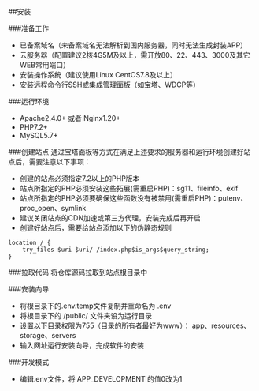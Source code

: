##安装

###准备工作

- 已备案域名（未备案域名无法解析到国内服务器，同时无法生成封装APP）
- 云服务器（配置建议2核4G5M及以上，需开放80、22、443、3000及其它WEB常用端口）
- 安装操作系统（建议使用Linux CentOS7.8及以上）
- 安装远程命令行SSH或集成管理面板（如宝塔、WDCP等）

###运行环境
- Apache2.4.0+ 或者 Nginx1.20+
- PHP7.2+
- MySQL5.7+

###创建站点
通过宝塔面板等方式在满足上述要求的服务器和运行环境创建好站点后，需要注意以下事项：
- 创建的站点必须指定7.2以上的PHP版本
- 站点所指定的PHP必须安装这些拓展(需重启PHP)：sg11、fileinfo、exif
- 站点所指定的PHP必须要确保这些函数没有被禁用(需重启PHP)：putenv、proc_open、symlink
- 建议关闭站点的CDN加速或第三方代理，安装完成后再开启
- 创建好站点后，需要给站点添加以下的伪静态规则

```
location / {  
	try_files $uri $uri/ /index.php$is_args$query_string;  
}  
````

###拉取代码
将仓库源码拉取到站点根目录中


###安装向导
- 将根目录下的.env.temp文件复制并重命名为 .env
- 将根目录下的 /public/ 文件夹设为运行目录
- 设置以下目录权限为755（目录的所有者最好为www）： app、resources、storage、servers
- 输入网址运行安装向导，完成软件的安装


###开发模式
- 编辑.env文件，将 APP_DEVELOPMENT 的值0改为1